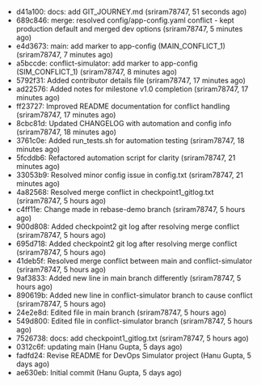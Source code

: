 - d41a100: docs: add GIT_JOURNEY.md (sriram78747, 51 seconds ago)
- 689c846: merge: resolved config/app-config.yaml conflict - kept production default and merged dev options (sriram78747, 5 minutes ago)
- e4d3673: main: add marker to app-config (MAIN_CONFLICT_1) (sriram78747, 7 minutes ago)
- a5bccde: conflict-simulator: add marker to app-config (SIM_CONFLICT_1) (sriram78747, 8 minutes ago)
- 5792f31: Added contributor details file (sriram78747, 17 minutes ago)
- ad22576: Added notes for milestone v1.0 completion (sriram78747, 17 minutes ago)
- ff23727: Improved README documentation for conflict handling (sriram78747, 17 minutes ago)
- 8cbc81d: Updated CHANGELOG with automation and config info (sriram78747, 18 minutes ago)
- 3761c0e: Added run_tests.sh for automation testing (sriram78747, 18 minutes ago)
- 5fcddb6: Refactored automation script for clarity (sriram78747, 21 minutes ago)
- 33053b9: Resolved minor config issue in config.txt (sriram78747, 21 minutes ago)
- 4a82568: Resolved merge conflict in checkpoint1_gitlog.txt (sriram78747, 5 hours ago)
- c4ff11e: Change made in rebase-demo branch (sriram78747, 5 hours ago)
- 900d808: Added checkpoint2 git log after resolving merge conflict (sriram78747, 5 hours ago)
- 695d718: Added checkpoint2 git log after resolving merge conflict (sriram78747, 5 hours ago)
- 41deb5f: Resolved merge conflict between main and conflict-simulator (sriram78747, 5 hours ago)
- 9af3833: Added new line in main branch differently (sriram78747, 5 hours ago)
- 890619b: Added new line in conflict-simulator branch to cause conflict (sriram78747, 5 hours ago)
- 24e2e8d: Edited file in main branch (sriram78747, 5 hours ago)
- 549d800: Edited file in conflict-simulator branch (sriram78747, 5 hours ago)
- 7526738: docs: add checkpoint1_gitlog.txt (sriram78747, 5 hours ago)
- 0312c6f: updating main (Hanu Gupta, 5 days ago)
- fadfd24: Revise README for DevOps Simulator project (Hanu Gupta, 5 days ago)
- ae630eb: Initial commit (Hanu Gupta, 5 days ago)